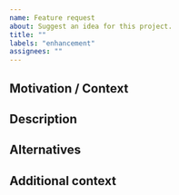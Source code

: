 ```yaml
---
name: Feature request
about: Suggest an idea for this project.
title: ""
labels: "enhancement"
assignees: ""
---
```


<!-- The sections suggested are intended to make it easy to create a -->
<!-- descriptive issue. Change as needed! -->

## Motivation / Context

<!-- Is your feature request related to a problem? Please describe. -->
<!-- A clear and concise description of what the problem is. Ex. I'm always frustrated when [...] -->

## Description

<!-- A clear and concise description of what you want to happen. -->

## Alternatives

<!-- A clear and concise description of any alternative solutions or features you've considered. -->

## Additional context

<!-- Add any other context or screenshots about the feature request here. -->
